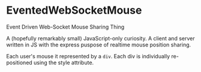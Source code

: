 # EventedWebSocketMouse
Event Driven Web-Socket Mouse Sharing Thing

A (hopefully remarkably small) JavaScript-only curiosity.
A client and server written in JS with the express puspose of realtime mouse position sharing.

Each user's mouse it represented by a `div`.
Each div is individually re-positioned using the style attribute.
